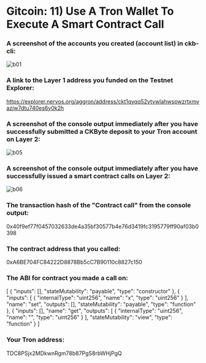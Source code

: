 # Gitcoin: 11) Use A Tron Wallet To Execute A Smart Contract Call

### A screenshot of the accounts you created (account list) in ckb-cli:

![b01](https://user-images.githubusercontent.com/89572507/131243760-4101b8fa-6275-4182-901c-3eaf1deaa6b0.png)

### A link to the Layer 1 address you funded on the Testnet Explorer:

https://explorer.nervos.org/aggron/address/ckt1qyqq52vtvwlahwspwzrtxmvazjw7dtu740es6y0k2h

### A screenshot of the console output immediately after you have successfully submitted a CKByte deposit to your Tron account on Layer 2:

![b05](https://user-images.githubusercontent.com/89572507/131244646-2b98f19a-2ed3-4084-ad77-4a75fbb90577.png)

### A screenshot of the console output immediately after you have successfully issued a smart contract calls on Layer 2:

![b06](https://user-images.githubusercontent.com/89572507/131245014-0c56fef9-95bf-40f0-9355-eeadefb6ecf6.png)

### The transaction hash of the "Contract call" from the console output:

0x40f9ef77f0457032633de4a35bf30577b4e76d3419fc3195779ff90af03b0398

### The contract address that you called:

0xA6BE704FC84222D8878Bb5cC7B90110c8827c150

### The ABI for contract you made a call on:

[
    {
      "inputs": [],
      "stateMutability": "payable",
      "type": "constructor"
    },
    {
      "inputs": [
        {
          "internalType": "uint256",
          "name": "x",
          "type": "uint256"
        }
      ],
      "name": "set",
      "outputs": [],
      "stateMutability": "payable",
      "type": "function"
    },
    {
      "inputs": [],
      "name": "get",
      "outputs": [
        {
          "internalType": "uint256",
          "name": "",
          "type": "uint256"
        }
      ],
      "stateMutability": "view",
      "type": "function"
    }
]

### Your Tron address:

TDC8PSjx2MDkwnRgm78b87PgS8rbWHjPgQ
